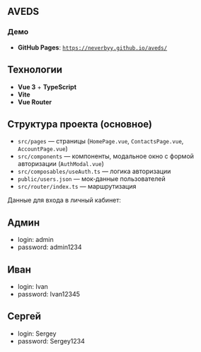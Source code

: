 ## AVEDS

### Демо
- **GitHub Pages**: [`https://neverbyy.github.io/aveds/`](https://neverbyy.github.io/aveds/)

## Технологии
- **Vue 3** + **TypeScript**
- **Vite**
- **Vue Router**

## Структура проекта (основное)
- `src/pages` — страницы (`HomePage.vue`, `ContactsPage.vue`, `AccountPage.vue`)
- `src/components` — компоненты, модальное окно с формой авторизации (`AuthModal.vue`)
- `src/composables/useAuth.ts` — логика авторизации
- `public/users.json` — мок‑данные пользователей
- `src/router/index.ts` — маршрутизация


Данные для входа в личный кабинет:

## Админ
- login: admin
- password: admin1234

## Иван
- login: Ivan
- password: Ivan12345

## Сергей
- login: Sergey
- password: Sergey1234

